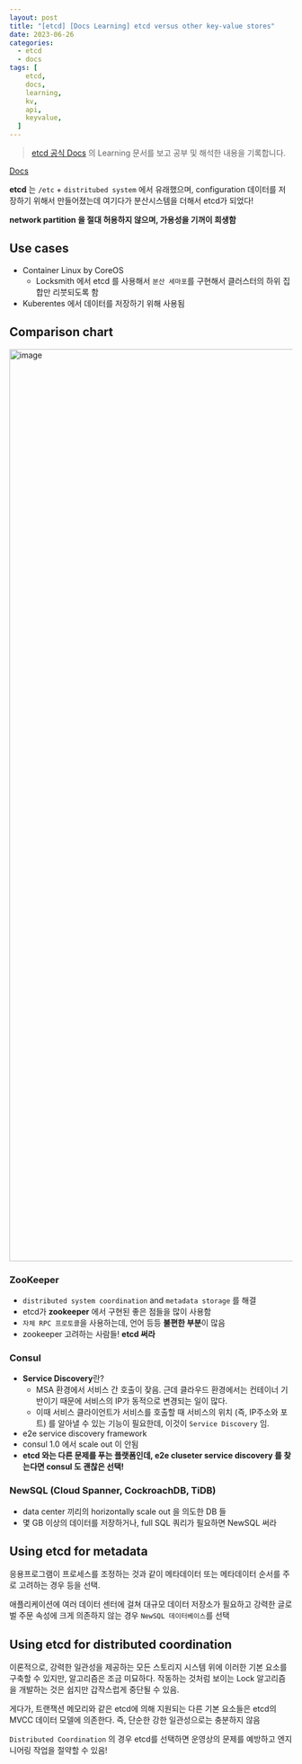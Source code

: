 ```yaml
---
layout: post
title: "[etcd] [Docs Learning] etcd versus other key-value stores"
date: 2023-06-26
categories:
  - etcd
  - docs
tags: [
    etcd,
    docs,
    learning,
    kv,
    api,
    keyvalue,
  ]
---
```

> [etcd 공식 Docs](https://etcd.io/docs/v3.5/learning/) 의 Learning 문서를 보고 공부 및 해석한 내용을 기록합니다.
> 

[Docs](https://etcd.io/docs/v3.5/learning/why/)

**etcd** 는 `/etc` + `distritubed system` 에서 유래했으며, configuration 데이터를 저장하기 위해서 만들어졌는데 여기다가 분산시스템을 더해서 etcd가 되었다!

**network partition 을 절대 허용하지 않으며, 가용성을 기꺼이 희생함**

## Use cases

- Container Linux by CoreOS
    - Locksmith 에서 etcd 를 사용해서 `분산 세마포`를 구현해서 클러스터의 하위 집합만 리붓되도록 함
- Kuberentes 에서 데이터를 저장하기 위해 사용됨

## Comparison chart

<img width="1624" alt="image" src="https://github.com/hhhyunwoo/hhhyunwoo/assets/37402136/a8909558-e45b-410f-81e1-e0bb97a5db97">

### ZooKeeper

- `distributed system coordination` and `metadata storage` 를 해결
- etcd가 **zookeeper** 에서 구현된 좋은 점들을 많이 사용함
- `자체 RPC 프로토콜`을 사용하는데, 언어 등등 **불편한 부분**이 많음
- zookeeper 고려하는 사람들! **etcd 써라**

### Consul

- **Service Discovery**란?
    - MSA 환경에서 서비스 간 호출이 잦음. 근데 클라우드 환경에서는 컨테이너 기반이기 때문에 서비스의 IP가 동적으로 변경되는 일이 많다.
    - 이때 서비스 클라이언트가 서비스를 호출할 때 서비스의 위치 (즉, IP주소와 포트) 를 알아낼 수 있는 기능이 필요한데, 이것이 `Service Discovery` 임.
- e2e service discovery framework
- consul 1.0 에서 scale out 이 안됨
- **etcd 와는 다른 문제를 푸는 플랫폼인데, e2e cluseter service discovery 를 찾는다면 consul 도 괜찮은 선택!**

### NewSQL (Cloud Spanner, CockroachDB, TiDB)

- data center 끼리의 horizontally scale out 을 의도한 DB 들
- 몇 GB 이상의 데이터를 저장하거나, full SQL 쿼리가 필요하면 NewSQL 써라

## Using etcd for metadata

응용프로그램이 프로세스를 조정하는 것과 같이 메타데이터 또는 메타데이터 순서를 주로 고려하는 경우 등을 선택. 

애플리케이션에 여러 데이터 센터에 걸쳐 대규모 데이터 저장소가 필요하고 강력한 글로벌 주문 속성에 크게 의존하지 않는 경우 `NewSQL 데이터베이스`를 선택

## Using etcd for distributed coordination

이론적으로, 강력한 일관성을 제공하는 모든 스토리지 시스템 위에 이러한 기본 요소를 구축할 수 있지만, 알고리즘은 조금 미묘하다. 작동하는 것처럼 보이는 Lock 알고리즘을 개발하는 것은 쉽지만 갑작스럽게 중단될 수 있음. 

게다가, 트랜잭션 메모리와 같은 etcd에 의해 지원되는 다른 기본 요소들은 etcd의 MVCC 데이터 모델에 의존한다. 즉, 단순한 강한 일관성으로는 충분하지 않음

`Distributed Coordination` 의 경우 etcd를 선택하면 운영상의 문제를 예방하고 엔지니어링 작업을 절약할 수 있음!